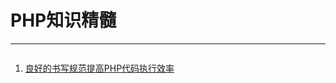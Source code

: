# PHP知识精髓
---

```json

```


1. [良好的书写规范提高PHP代码执行效率](http://blog.leanote.com/post/darker/%E8%89%AF%E5%A5%BD%E7%9A%84%E4%B9%A6%E5%86%99%E8%A7%84%E8%8C%83%E6%8F%90%E9%AB%98PHP%E4%BB%A3%E7%A0%81%E6%89%A7%E8%A1%8C%E6%95%88%E7%8E%87-3)
